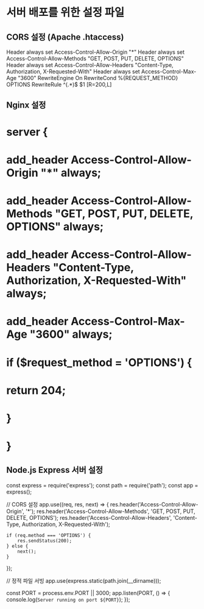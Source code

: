 # 서버 배포를 위한 설정 파일

## CORS 설정 (Apache .htaccess)
<IfModule mod_headers.c>
    Header always set Access-Control-Allow-Origin "*"
    Header always set Access-Control-Allow-Methods "GET, POST, PUT, DELETE, OPTIONS"
    Header always set Access-Control-Allow-Headers "Content-Type, Authorization, X-Requested-With"
    Header always set Access-Control-Max-Age "3600"
</IfModule>

<IfModule mod_rewrite.c>
    RewriteEngine On
    RewriteCond %{REQUEST_METHOD} OPTIONS
    RewriteRule ^(.*)$ $1 [R=200,L]
</IfModule>

## Nginx 설정
# server {
#     add_header Access-Control-Allow-Origin "*" always;
#     add_header Access-Control-Allow-Methods "GET, POST, PUT, DELETE, OPTIONS" always;
#     add_header Access-Control-Allow-Headers "Content-Type, Authorization, X-Requested-With" always;
#     add_header Access-Control-Max-Age "3600" always;
#     
#     if ($request_method = 'OPTIONS') {
#         return 204;
#     }
# }

## Node.js Express 서버 설정
const express = require('express');
const path = require('path');
const app = express();

// CORS 설정
app.use((req, res, next) => {
    res.header('Access-Control-Allow-Origin', '*');
    res.header('Access-Control-Allow-Methods', 'GET, POST, PUT, DELETE, OPTIONS');
    res.header('Access-Control-Allow-Headers', 'Content-Type, Authorization, X-Requested-With');
    
    if (req.method === 'OPTIONS') {
        res.sendStatus(200);
    } else {
        next();
    }
});

// 정적 파일 서빙
app.use(express.static(path.join(__dirname)));

const PORT = process.env.PORT || 3000;
app.listen(PORT, () => {
    console.log(`Server running on port ${PORT}`);
});
